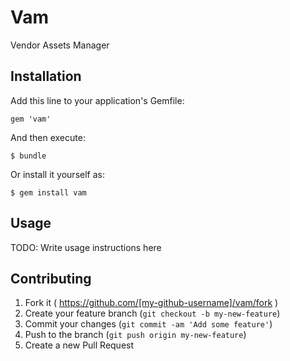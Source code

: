 # Vam

Vendor Assets Manager

## Installation

Add this line to your application's Gemfile:

    gem 'vam'

And then execute:

    $ bundle

Or install it yourself as:

    $ gem install vam

## Usage

TODO: Write usage instructions here

## Contributing

1. Fork it ( https://github.com/[my-github-username]/vam/fork )
2. Create your feature branch (`git checkout -b my-new-feature`)
3. Commit your changes (`git commit -am 'Add some feature'`)
4. Push to the branch (`git push origin my-new-feature`)
5. Create a new Pull Request
